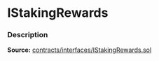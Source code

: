 # IStakingRewards

### Description <a id="description"></a>

**Source:** [contracts/interfaces/IStakingRewards.sol](https://github.com/perifinance/peri-finance/blob/master/contracts/interfaces/IStakingRewards.sol)

